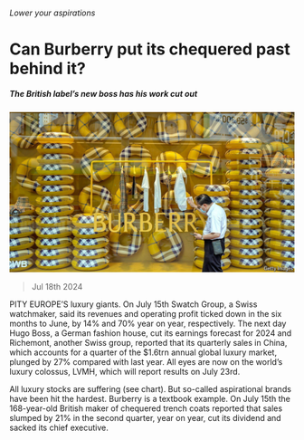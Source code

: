 ###### Lower your aspirations

# Can Burberry put its chequered past behind it? 

##### The British label’s new boss has his work cut out 

![image](images/20240720_WBP503.jpg) 

> Jul 18th 2024 

PITY EUROPE’S luxury giants. On July 15th Swatch Group, a Swiss watchmaker, said its revenues and operating profit ticked down in the six months to June, by 14% and 70% year on year, respectively. The next day Hugo Boss, a German fashion house, cut its earnings forecast for 2024 and Richemont, another Swiss group, reported that its quarterly sales in China, which accounts for a quarter of the $1.6trn annual global luxury market, plunged by 27% compared with last year. All eyes are now on the world’s luxury colossus, LVMH, which will report results on July 23rd. 

All luxury stocks are suffering (see chart). But so-called aspirational brands have been hit the hardest. Burberry is a textbook example. On July 15th the 168-year-old British maker of chequered trench coats reported that sales slumped by 21% in the second quarter, year on year, cut its dividend and sacked its chief executive. 

